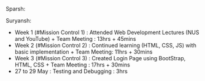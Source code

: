 Sparsh:
  
Suryansh:
  - Week 1 (#Mission Control 1) : Attended Web Development Lectures (NUS and YouTube) + Team Meeting : 13hrs + 45mins
  - Week 2 (#Mission Control 2) : Continued learning (HTML, CSS, JS) with basic implementation + Team Meeting: 11hrs + 30mins
  - Week 3 (#Mission Control 3) : Created Login Page using BootStrap, HTML, CSS + Team Meeting : 17hrs + 30mins
  - 27 to 29 May : Testing and Debugging : 3hrs
